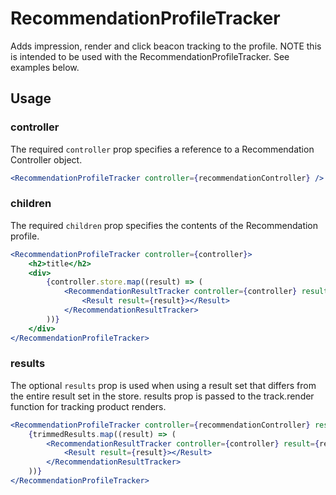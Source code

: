 # RecommendationProfileTracker

Adds impression, render and click beacon tracking to the profile. NOTE this is intended to be used with the RecommendationProfileTracker. See examples below. 

## Usage

### controller
The required `controller` prop specifies a reference to a Recommendation Controller object.

```jsx
<RecommendationProfileTracker controller={recommendationController} />
```

### children
The required `children` prop specifies the contents of the Recommendation profile. 

```jsx
<RecommendationProfileTracker controller={controller}>
	<h2>title</h2>
	<div>
		{controller.store.map((result) => (
			<RecommendationResultTracker controller={controller} result={result}>
				<Result result={result}></Result>
			</RecommendationResultTracker>
		))} 
	</div>
</RecommendationProfileTracker>
```

### results
The optional `results` prop is used when using a result set that differs from the entire result set in the store. results prop is passed to the track.render function for tracking product renders. 

```jsx
<RecommendationProfileTracker controller={recommendationController} results={trimmedResults}>
	{trimmedResults.map((result) => (
		<RecommendationResultTracker controller={controller} result={result}>
			<Result result={result}></Result>
		</RecommendationResultTracker>
	))} 
</RecommendationProfileTracker>

```
